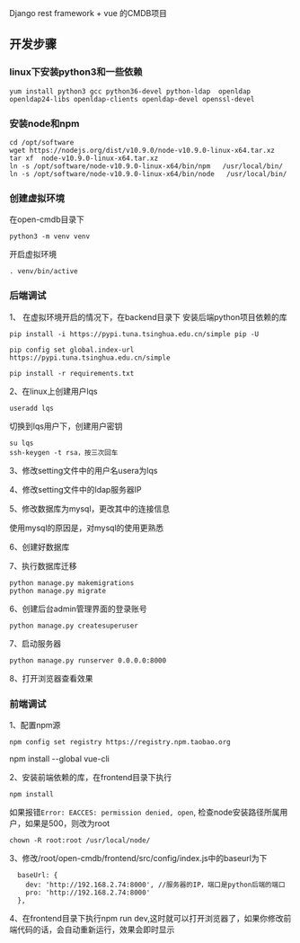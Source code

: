 Django rest framework + vue 的CMDB项目

## 开发步骤

### linux下安装python3和一些依赖
```
yum install python3 gcc python36-devel python-ldap  openldap openldap24-libs openldap-clients openldap-devel openssl-devel
```

### 安装node和npm
```
cd /opt/software
wget https://nodejs.org/dist/v10.9.0/node-v10.9.0-linux-x64.tar.xz 
tar xf  node-v10.9.0-linux-x64.tar.xz      
ln -s /opt/software/node-v10.9.0-linux-x64/bin/npm   /usr/local/bin/ 
ln -s /opt/software/node-v10.9.0-linux-x64/bin/node   /usr/local/bin/
```

### 创建虚拟环境
在open-cmdb目录下
```
python3 -m venv venv
```
开启虚拟环境
```
. venv/bin/active
```

### 后端调试

1、 在虚拟环境开启的情况下，在backend目录下 安装后端python项目依赖的库
```
pip install -i https://pypi.tuna.tsinghua.edu.cn/simple pip -U

pip config set global.index-url https://pypi.tuna.tsinghua.edu.cn/simple

pip install -r requirements.txt
```
2、在linux上创建用户lqs
```
useradd lqs
```
切换到lqs用户下，创建用户密钥
```
su lqs
ssh-keygen -t rsa，按三次回车
```

3、修改setting文件中的用户名usera为lqs

4、修改setting文件中的ldap服务器IP

5、修改数据库为mysql，更改其中的连接信息

使用mysql的原因是，对mysql的使用更熟悉

6、创建好数据库

7、执行数据库迁移
```
python manage.py makemigrations
python manage.py migrate
```
6、创建后台admin管理界面的登录账号
```
python manage.py createsuperuser
```
7、启动服务器
```
python manage.py runserver 0.0.0.0:8000
```
8、打开浏览器查看效果

### 前端调试
1、配置npm源
```
npm config set registry https://registry.npm.taobao.org
```
npm install --global vue-cli

2、安装前端依赖的库，在frontend目录下执行
```
npm install 
```
如果报错`Error: EACCES: permission denied, open`,
检查node安装路径所属用户，如果是500，则改为root
```
chown -R root:root /usr/local/node/
```
3、修改/root/open-cmdb/frontend/src/config/index.js中的baseurl为下
```
  baseUrl: {
    dev: 'http://192.168.2.74:8000', //服务器的IP，端口是python后端的端口
    pro: 'http://192.168.2.74:8000'
  },
```
4、在frontend目录下执行npm run dev,这时就可以打开浏览器了，如果你修改前端代码的话，会自动重新运行，效果会即时显示




